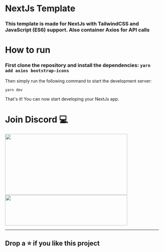 # NextJs Template

### This template is made for NextJs with TailwindCSS and JavaScript (ES6) support. Also container Axios for API calls

# How to run

### First clone the repository and install the dependencies: ```yarn add axios bootstrap-icons```

Then simply run the following command to start the development server:

```
yarn dev
```

That's it! You can now start developing your NextJs app.

# Join Discord 💻

<a href="https://discord.gg/EHthxHRUmr">
     <img src="https://lanyard.cnrad.dev/api/890232380265222215?idleMessage=Just%20Chillin..." width="400" height="200" />
</a>
<br>
<a href="https://discord.gg/vUHMxPvege">
     <img src="https://invidget.switchblade.xyz/EHthxHRUmr" width="400" height="100" />
</a>
<hr/>

## Drop a ⭐ if you like this project
